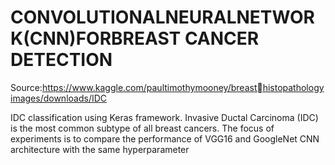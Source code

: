 # CONVOLUTIONALNEURALNETWORK(CNN)FORBREAST CANCER DETECTION
Source:https://www.kaggle.com/paultimothymooney/breasthistopathologyimages/downloads/IDC

IDC classification using Keras framework.
Invasive Ductal Carcinoma (IDC) is the most common subtype of all
breast cancers.
The focus of experiments is to compare the performance of VGG16
and GoogleNet CNN architecture with the same hyperparameter
